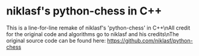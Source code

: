 # niklasf's python-chess in C++

This is a line-for-line remake of niklasf's 'python-chess' in C++\nAll credit for the original code and algorithms go to niklasf and his credits\nThe original source code can be found here: https://github.com/niklasf/python-chess
